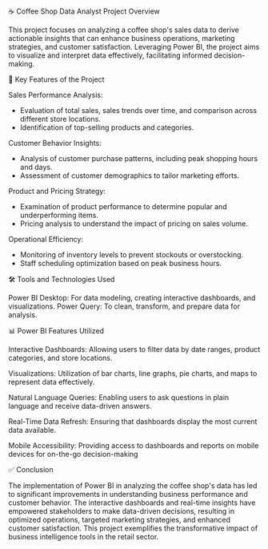 ☕ Coffee Shop Data Analyst Project Overview

This project focuses on analyzing a coffee shop's sales data to derive actionable insights that can enhance business operations, marketing strategies, and customer satisfaction. Leveraging Power BI, the project aims to visualize and interpret data effectively, facilitating informed decision-making.

🔑 Key Features of the Project

 Sales Performance Analysis:
 * Evaluation of total sales, sales trends over time, and comparison across different store locations.
 * Identification of top-selling products and categories.
   
 Customer Behavior Insights:
 * Analysis of customer purchase patterns, including peak shopping hours and days.
 * Assessment of customer demographics to tailor marketing efforts.
   
 Product and Pricing Strategy:
 * Examination of product performance to determine popular and underperforming items.
 * Pricing analysis to understand the impact of pricing on sales volume.
   
 Operational Efficiency:
 * Monitoring of inventory levels to prevent stockouts or overstocking.
 * Staff scheduling optimization based on peak business hours.

🛠️ Tools and Technologies Used
   
  Power BI Desktop: For data modeling, creating interactive dashboards, and visualizations.
  Power Query: To clean, transform, and prepare data for analysis.

📊 Power BI Features Utilized

Interactive Dashboards: 
Allowing users to filter data by date ranges, product categories, and store locations.

Visualizations: 
Utilization of bar charts, line graphs, pie charts, and maps to represent data effectively.

Natural Language Queries: 
Enabling users to ask questions in plain language and receive data-driven answers.

Real-Time Data Refresh:
Ensuring that dashboards display the most current data available.

Mobile Accessibility: 
Providing access to dashboards and reports on mobile devices for on-the-go decision-making

✅ Conclusion

The implementation of Power BI in analyzing the coffee shop's data has led to significant improvements in understanding business performance and customer behavior. The interactive dashboards and real-time insights have empowered stakeholders to make data-driven decisions, resulting in optimized operations, targeted marketing strategies, and enhanced customer satisfaction. This project exemplifies the transformative impact of business intelligence tools in the retail sector.
